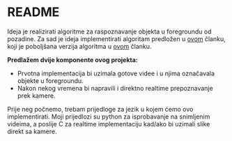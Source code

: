 # README
Ideja je realizirati algoritme za raspoznavanje objekta u foregroundu od pozadine. Za sad je ideja implementirati
algoritam predložen u [ovom](http://www.ee.surrey.ac.uk/CVSSP/Publications/papers/KaewTraKulPong-AVBS01.pdf) članku,
koji je poboljšana verzija algoritma u [ovom](http://vision.lbl.gov/People/romano/pubs/vsam-cvpr98.pdf) članku. 

**Predlažem dvije komponente ovog projekta:**
* Prvotna implementacija bi uzimala gotove videe i u njima označavala objekte u foregroundu.
* Nakon nekog vremena bi napravili i direktno realtime prepoznavanje prek kamere.

Prije neg počnemo, trebam prijedloge za jezik u kojem ćemo ovo implementirati. 
Moji prijedlozi su python za isprobavanje na snimljenim videima, a poslije C za realtime implementaciju kad/ako
bi uzimali slike direkt sa kamere.

